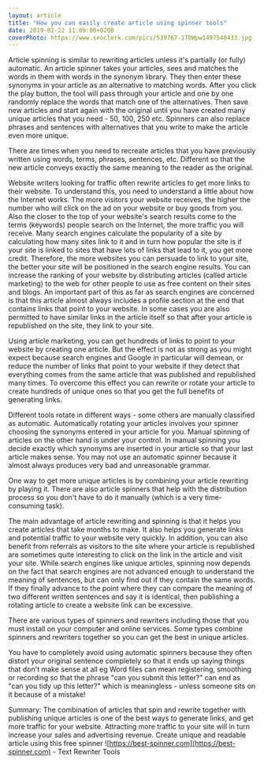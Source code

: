 ```yaml
---
layout: article
title: "How you can easily create article using spinner tools"
date: 2019-02-22 11:09:00+0200
coverPhoto: https://www.seoclerk.com/pics/539767-1TDWpw1497540433.jpg
---
```


Article spinning is similar to rewriting articles unless it's partially (or fully) automatic. An article spinner takes your articles, sees and matches the words in them with words in the synonym library. They then enter these synonyms in your article as an alternative to matching words. After you click the play button, the tool will pass through your article and one by one randomly replace the words that match one of the alternatives. Then save new articles and start again with the original until you have created many unique articles that you need - 50, 100, 250 etc. Spinners can also replace phrases and sentences with alternatives that you write to make the article even more unique.

There are times when you need to recreate articles that you have previously written using words, terms, phrases, sentences, etc. Different so that the new article conveys exactly the same meaning to the reader as the original.

Website writers looking for traffic often rewrite articles to get more links to their website. To understand this, you need to understand a little about how the Internet works. The more visitors your website receives, the higher the number who will click on the ad on your website or buy goods from you. Also the closer to the top of your website's search results come to the terms (keywords) people search on the Internet, the more traffic you will receive. Many search engines calculate the popularity of a site by calculating how many sites link to it and in turn how popular the site is if your site is linked to sites that have lots of links that lead to it, you get more credit. Therefore, the more websites you can persuade to link to your site, the better your site will be positioned in the search engine results. You can increase the ranking of your website by distributing articles (called article marketing) to the web for other people to use as free content on their sites and blogs. An important part of this as far as search engines are concerned is that this article almost always includes a profile section at the end that contains links that point to your website. In some cases you are also permitted to have similar links in the article itself so that after your article is republished on the site, they link to your site.

Using article marketing, you can get hundreds of links to point to your website by creating one article. But the effect is not as strong as you might expect because search engines and Google in particular will demean, or reduce the number of links that point to your website if they detect that everything comes from the same article that was published and republished many times. To overcome this effect you can rewrite or rotate your article to create hundreds of unique ones so that you get the full benefits of generating links.

Different tools rotate in different ways - some others are manually classified as automatic. Automatically rotating your articles involves your spinner choosing the synonyms entered in your article for you. Manual spinning of articles on the other hand is under your control. In manual spinning you decide exactly which synonyms are inserted in your article so that your last article makes sense. You may not use an automatic spinner because it almost always produces very bad and unreasonable grammar.

One way to get more unique articles is by combining your article rewriting by playing it. There are also article spinners that help with the distribution process so you don't have to do it manually (which is a very time-consuming task).

The main advantage of article rewriting and spinning is that it helps you create articles that take months to make. It also helps you generate links and potential traffic to your website very quickly. In addition, you can also benefit from referrals as visitors to the site where your article is republished are sometimes quite interesting to click on the link in the article and visit your site. While search engines like unique articles, spinning now depends on the fact that search engines are not advanced enough to understand the meaning of sentences, but can only find out if they contain the same words. If they finally advance to the point where they can compare the meaning of two different written sentences and say it is identical, then publishing a rotating article to create a website link can be excessive.

There are various types of spinners and rewriters including those that you must install on your computer and online services. Some types combine spinners and rewriters together so you can get the best in unique articles.

You have to completely avoid using automatic spinners because they often distort your original sentence completely so that it ends up saying things that don't make sense at all eg Word files can mean registering, smoothing or recording so that the phrase "can you submit this letter?" can end as "can you tidy up this letter?" which is meaningless - unless someone sits on it because of a mistake!

Summary: The combination of articles that spin and rewrite together with publishing unique articles is one of the best ways to generate links, and get more traffic for your website. Attracting more traffic to your site will in turn increase your sales and advertising revenue.
Create unique and readable article using this free spinner ![https://best-spinner.com](https://best-spinner.com) - Text Rewriter Tools

